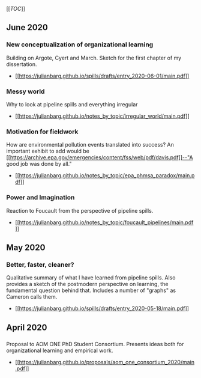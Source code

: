 [[_TOC_]]

## June 2020

### New conceptualization of organizational learning

Building on Argote, Cyert and March. Sketch for the first chapter of my dissertation.

* [[https://julianbarg.github.io/spills/drafts/entry_2020-06-01/main.pdf]]

### Messy world

Why to look at pipeline spills and everything irregular

* [[https://julianbarg.github.io/notes_by_topic/irregular_world/main.pdf]]

### Motivation for fieldwork

How are environmental pollution events translated into success? An important exhibit to add would be [[https://archive.epa.gov/emergencies/content/fss/web/pdf/davis.pdf]]--"A good job was done by all."

* [[https://julianbarg.github.io/notes_by_topic/epa_phmsa_paradox/main.pdf]]

### Power and Imagination

Reaction to Foucault from the perspective of pipeline spills.

* [[https://julianbarg.github.io/notes_by_topic/foucault_pipelines/main.pdf]]

## May 2020

### Better, faster, cleaner?

Qualitative summary of what I have learned from pipeline spills. Also provides a sketch of the postmodern perspective on learning, the fundamental question behind that. Includes a number of "graphs" as Cameron calls them.

* [[https://julianbarg.github.io/spills/drafts/entry_2020-05-18/main.pdf]]

## April 2020

###

Proposal to AOM ONE PhD Student Consortium. Presents ideas both for organizational learning and empirical work.

* [[https://julianbarg.github.io/proposals/aom_one_consortium_2020/main.pdf]]